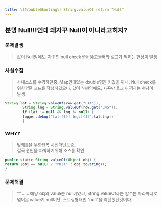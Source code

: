 ```yaml
---
title: \[TroubleShooting\] String.valueOf return "Null" 
---
```

## 분명 Null!!!인데 왜자꾸 Null이 아니라고하지? 
 
### 문제발생
> 값이 Null임에도, 자꾸만 null check문을 뚫고들어와 로그가 찍히는 현상이 발생

### 사실수집
> 사내소스를 수정하던중, Map안에있는 double형인 키값을 꺼내,
> Null check를 위한 if문 코드를 작성하였으나,
> 값이 Null임에도, 자꾸만 로그가 찍히는 현상이 발생
```java
String lat = String.valueOf(row.get("LAT"));
        String lng = String.valueOf(row.get("LNG"));
        if (lat != null && lng != null) {
        logger.debug("lat:[{}] lng:[{}]",lat,lng);
        }
```
### WHY?
> 맞왜틀을 무한반복 시전하던도중...  
> 결국 원인을 파악하기위해 소스를 확인
```java
public static String valueOf(Object obj) {
return (obj == null) ? "null" : obj.toString();
}
```


### 문제해결
> ^^....... 해당 obj의 value는 null이였고, 
> String.valueOf라는 함수는 파라미터로 넘어온 value가 null이면, 
> 스트링형태인 "null"을 리턴했던것이다..

